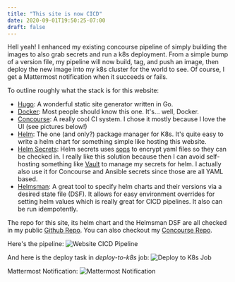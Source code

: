 ```yaml
---
title: "This site is now CICD"
date: 2020-09-01T19:50:25-07:00
draft: false
---
```


Hell yeah! I enhanced my existing concourse pipeline of simply building the images to also grab secrets and run a k8s deployment. From a simple bump of a version file, my pipeline will now build, tag, and push an image, then deploy the new image into my k8s cluster for the world to see. Of course, I get a Mattermost notification when it succeeds or fails.

To outline roughly what the stack is for this website:
- [Hugo](https://gohugo.io/): A wonderful static site generator written in Go.
- [Docker](https://www.docker.com/): Most people should know this one. It's... well, Docker.
- [Concourse](https://concourse-ci.org/): A really cool CI system. I chose it mostly because I love the UI (see pictures below!)
- [Helm](https://helm.sh/): The one (and only?) package manager for K8s. It's quite easy to write a helm chart for something simple like hosting this website.
- [Helm Secrets](https://github.com/zendesk/helm-secrets): Helm secrets uses [sops](https://github.com/mozilla/sops) to encrypt yaml files so they can be checked in. I really like this solution because then I can avoid self-hosting something like [Vault](https://www.vaultproject.io/) to manage my secrets for helm. I actually also use it for Concourse and Ansible secrets since those are all YAML based.
- [Helmsman](https://github.com/Praqma/helmsman): A great tool to specify helm charts and their versions via a desired state file (DSF). It allows for easy environment overrides for setting helm values which is really great for CICD pipelines. It also can be run idempotently.

The repo for this site, its helm chart and the Helmsman DSF are all checked in my public [Github Repo](https://github.com/FlipEnergy/personal-website).
You can also checkout my [Concourse Repo](https://github.com/FlipEnergy/concourse-pipelines).

Here's the pipeline:
![Website CICD Pipeline](website_concourse.png)

And here is the deploy task in *deploy-to-k8s* job:
![Deploy to K8s Job](website_deploy.png)

Mattermost Notification:
![Mattermost Notification](concourse_mattermost.png)
